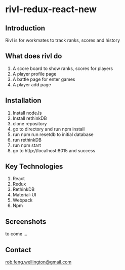# rivl-redux-react-new
## Introduction
Rivl is for workmates to track ranks, scores and history

## What does rivl do
1. A score board to show ranks, scores for players
2. A player profile page
3. A battle page for enter games
4. A player add page

## Installation
1. Install nodeJs
2. Install rethinkDB
3. clone repository
4. go to directory and run npm install
5. run npm run resetdb to initial database
6. run rethinkDB
7. run npm start
8. go to http://localhost:8015 and success

## Key Technologies
1. React
2. Redux
3. RethinkDB
4. Material-UI
4. Webpack
5. Npm

## Screenshots
to come ...

## Contact
rob.feng.wellington@gmail.com
